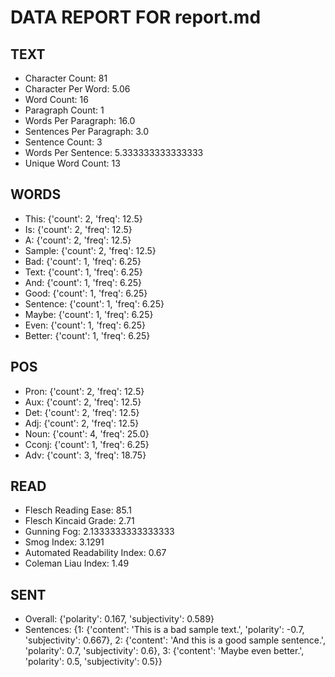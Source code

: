 # DATA REPORT FOR report.md

## TEXT
- Character Count: 81
- Character Per Word: 5.06
- Word Count: 16
- Paragraph Count: 1
- Words Per Paragraph: 16.0
- Sentences Per Paragraph: 3.0
- Sentence Count: 3
- Words Per Sentence: 5.333333333333333
- Unique Word Count: 13

## WORDS
- This: {'count': 2, 'freq': 12.5}
- Is: {'count': 2, 'freq': 12.5}
- A: {'count': 2, 'freq': 12.5}
- Sample: {'count': 2, 'freq': 12.5}
- Bad: {'count': 1, 'freq': 6.25}
- Text: {'count': 1, 'freq': 6.25}
- And: {'count': 1, 'freq': 6.25}
- Good: {'count': 1, 'freq': 6.25}
- Sentence: {'count': 1, 'freq': 6.25}
- Maybe: {'count': 1, 'freq': 6.25}
- Even: {'count': 1, 'freq': 6.25}
- Better: {'count': 1, 'freq': 6.25}

## POS
- Pron: {'count': 2, 'freq': 12.5}
- Aux: {'count': 2, 'freq': 12.5}
- Det: {'count': 2, 'freq': 12.5}
- Adj: {'count': 2, 'freq': 12.5}
- Noun: {'count': 4, 'freq': 25.0}
- Cconj: {'count': 1, 'freq': 6.25}
- Adv: {'count': 3, 'freq': 18.75}

## READ
- Flesch Reading Ease: 85.1
- Flesch Kincaid Grade: 2.71
- Gunning Fog: 2.1333333333333333
- Smog Index: 3.1291
- Automated Readability Index: 0.67
- Coleman Liau Index: 1.49

## SENT
- Overall: {'polarity': 0.167, 'subjectivity': 0.589}
- Sentences: {1: {'content': 'This is a bad sample text.', 'polarity': -0.7, 'subjectivity': 0.667}, 2: {'content': 'And this is a good sample sentence.', 'polarity': 0.7, 'subjectivity': 0.6}, 3: {'content': 'Maybe even better.', 'polarity': 0.5, 'subjectivity': 0.5}}